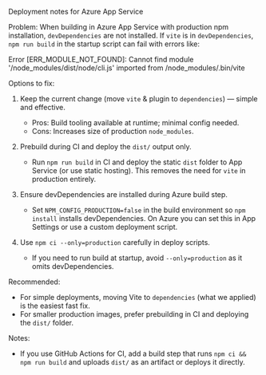 Deployment notes for Azure App Service

Problem:
When building in Azure App Service with production npm installation, `devDependencies` are not installed. If `vite` is in `devDependencies`, `npm run build` in the startup script can fail with errors like:

  Error [ERR_MODULE_NOT_FOUND]: Cannot find module '/node_modules/dist/node/cli.js' imported from /node_modules/.bin/vite

Options to fix:

1) Keep the current change (move `vite` & plugin to `dependencies`) — simple and effective.
   - Pros: Build tooling available at runtime; minimal config needed.
   - Cons: Increases size of production `node_modules`.

2) Prebuild during CI and deploy the `dist/` output only.
   - Run `npm run build` in CI and deploy the static `dist` folder to App Service (or use static hosting). This removes the need for `vite` in production entirely.

3) Ensure devDependencies are installed during Azure build step.
   - Set `NPM_CONFIG_PRODUCTION=false` in the build environment so `npm install` installs devDependencies. On Azure you can set this in App Settings or use a custom deployment script.

4) Use `npm ci --only=production` carefully in deploy scripts.
   - If you need to run build at startup, avoid `--only=production` as it omits devDependencies.

Recommended:
- For simple deployments, moving Vite to `dependencies` (what we applied) is the easiest fast fix.
- For smaller production images, prefer prebuilding in CI and deploying the `dist/` folder.

Notes:
- If you use GitHub Actions for CI, add a build step that runs `npm ci && npm run build` and uploads `dist/` as an artifact or deploys it directly.
